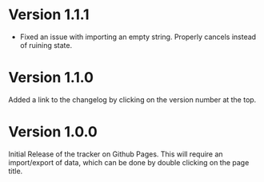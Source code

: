 # Version 1.1.1

- Fixed an issue with importing an empty string. Properly cancels instead of ruining state. 

# Version 1.1.0

Added a link to the changelog by clicking on the version number at the top.

# Version 1.0.0

Initial Release of the tracker on Github Pages. This will require an import/export of data, which can be done by double clicking on the page title.
